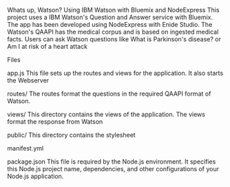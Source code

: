 Whats up, Watson? Using IBM Watson with Bluemix and NodeExpress
This project uses a IBM Watson's Question and Answer service with Bluemix. The app has been developed using NodeExpress with Enide Studio. The Watson's QAAPI has the medical corpus and is based on ingested medical facts. Users can ask Watson questions like
What is Parkinson's disease? or
Am I at risk of a heart attack


Files

app.js
This file sets up the routes and views for the application. It also starts the Webserver

routes/
The routes format the questions in the required QAAPI format of Watson.

views/
This directory contains the views of the application. The views format the response from Watson

public/
This directory contains the stylesheet

manifest.yml

package.json
This file is required by the Node.js environment. It specifies this Node.js project name, dependencies, and other configurations of your Node.js application.
